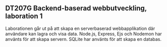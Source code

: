 ## DT207G Backend-baserad webbutveckling, laboration 1
Laborationen går ut på att skapa en serverbaserad webbapplikation där användare
kan lagra och visa data. Node.js, Express, Ejs och Nodemon har använts för
att skapa servern. SQLite har använts för att skapa en databas.